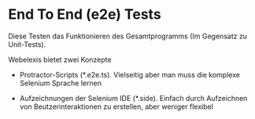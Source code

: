 # End To End (e2e) Tests

Diese Testen das Funktionieren des Gesamtprogramms (Im Gegensatz zu Unit-Tests).

Webelexis bietet zwei Konzepte

* Protractor-Scripts (*.e2e.ts). Vielseitig aber man muss die komplexe Selenium Sprache lernen

* Aufzeichnungen der Selenium IDE (*.side). Einfach durch Aufzeichnen von Beutzerinteraktionen zu erstellen, aber weniger flexibel


